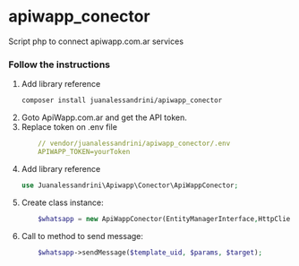 # apiwapp_conector
Script php to connect apiwapp.com.ar services
<h3>Follow the instructions</h3>
<ol>
    <li>Add library reference</li>

```bash
composer install juanalessandrini/apiwapp_conector
```    
<li>Goto ApiWapp.com.ar and get the API token.</li>
<li>Replace token on .env file </li>

```yaml
    // vendor/juanalessandrini/apiwapp_conector/.env
    APIWAPP_TOKEN=yourToken
```
<li>Add library reference</li>

```php
use Juanalessandrini\Apiwapp\Conector\ApiWappConector;
```

<li>Create class instance:</li>

```php
    $whatsapp = new ApiWappConector(EntityManagerInterface,HttpClientInterface);
```

<li>Call to method to send message:</li>

```php
    $whatsapp->sendMessage($template_uid, $params, $target);
```
</ol>
